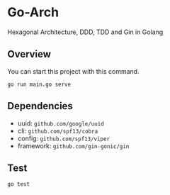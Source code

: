 # Go-Arch
 Hexagonal Architecture, DDD, TDD and Gin in Golang

## Overview
You can start this project with this command.

`go run main.go serve`

 

## Dependencies
- uuid: `github.com/google/uuid`
- cli: `github.com/spf13/cobra`
- config: `github.com/spf13/viper`
- framework: `github.com/gin-gonic/gin`


## Test
`go test`